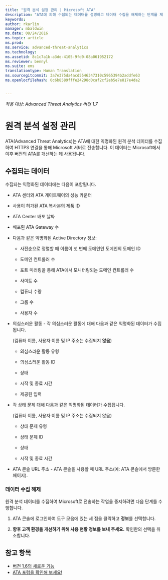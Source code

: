 ```yaml
---
title: "원격 분석 설정 관리 | Microsoft ATA"
description: "ATA에 의해 수집되는 데이터를 설명하고 데이터 수집을 해제하는 단계를 제공합니다."
keywords: 
author: rkarlin
manager: mbaldwin
ms.date: 08/24/2016
ms.topic: article
ms.prod: 
ms.service: advanced-threat-analytics
ms.technology: 
ms.assetid: 8c1c7a1b-a3de-4105-9fd0-08a061952172
ms.reviewer: bennyl
ms.suite: ems
translationtype: Human Translation
ms.sourcegitcommit: 3a7e375da4acd5546347310c5965394b2addfe63
ms.openlocfilehash: 0c6b8589fffe24298d0caf2cf2eb5e7e817e4da2


---
```


*적용 대상: Advanced Threat Analytics 버전 1.7*



# 원격 분석 설정 관리
ATA(Advanced Threat Analytics)는 ATA에 대한 익명화된 원격 분석 데이터를 수집하여 HTTPS 연결을 통해 Microsoft 서버로 전송합니다.  이 데이터는 Microsoft에서 이후 버전의 ATA를 개선하는 데 사용됩니다.

## 수집되는 데이터
수집되는 익명화된 데이터에는 다음이 포함됩니다.

-   ATA 센터와 ATA 게이트웨이의 성능 카운터

-   사용이 허가된 ATA 복사본의 제품 ID

-   ATA Center 배포 날짜

-   배포된 ATA Gateway 수

-   다음과 같은 익명화된 Active Directory 정보:

    -   사전순으로 정렬할 때 이름이 첫 번째 도메인인 도메인의 도메인 ID

    -   도메인 컨트롤러 수

    -   포트 미러링을 통해 ATA에서 모니터링되는 도메인 컨트롤러 수

    -   사이트 수

    -   컴퓨터 수량

    -   그룹 수

    -   사용자 수

-   의심스러운 활동 - 각 의심스러운 활동에 대해 다음과 같은 익명화된 데이터가 수집됩니다.

    (컴퓨터 이름, 사용자 이름 및 IP 주소는 수집되지 **않음**)

    -   의심스러운 활동 유형

    -   의심스러운 활동 ID

    -   상태

    -   시작 및 종료 시간

    -   제공된 입력

- 각 상태 문제 대해 다음과 같은 익명화된 데이터가 수집됩니다.

    (컴퓨터 이름, 사용자 이름 및 IP 주소는 수집되지 않음)

    -   상태 문제 유형

    -   상태 문제 ID

    -   상태

    -   시작 및 종료 시간

- ATA 콘솔 URL 주소 - ATA 콘솔을 사용할 때 URL 주소(예: ATA 콘솔에서 방문한 페이지).


### 데이터 수집 해제
원격 분석 데이터를 수집하여 Microsoft로 전송하는 작업을 중지하려면 다음 단계를 수행합니다.

1.  ATA 콘솔에 로그인하여 도구 모음에 있는 세 점을 클릭하고 **정보**를 선택합니다.

2.  **향후 고객 환경을 개선하기 위해 사용 현황 정보를 보내 주세요.** 확인란의 선택을 취소합니다.

## 참고 항목
- [버전 1.6의 새로운 기능](/advanced-threat-analytics/understand-explore/whats-new-version-1.6)
- [ATA 포럼을 확인해 보세요!](https://social.technet.microsoft.com/Forums/security/home?forum=mata)



<!--HONumber=Aug16_HO5-->


